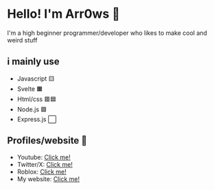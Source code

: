 # Hello! I'm Arr0ws 👋

I'm a high beginner programmer/developer who likes to make cool and weird stuff

## i mainly use

- Javascript 🟨
- Svelte 🟧
- Html/css 🟥🟦
- Node.js 🟩
- Express.js ⬜
  
## Profiles/website 👤

- Youtube: [Click me!](https://www.youtube.com/@RealArr0ws5654)
- Twitter/X: [Click me!](https://x.com/rblx_blast18199)
- Roblox: [Click me!](https://www.roblox.com/users/1863750389/profile)
- My website: [Click me!](https://arr0ws.github.io/TotallyAwesome-Website/)

